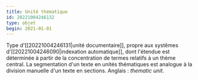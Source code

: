 ```yaml
---
title: Unité thématique
id: 20221004246132
type: objet
begin: 2021-01-01
---
```


Type d'[[20221004246131|unité documentaire]], propre aux systêmes d'[[20221004246090|indexation automatique]], dont l'étendue est déterminée à partir de la concentration de termes relatifs à un thème central. La segmentation d'un texte en unités thématiques est analogue à la division manuelle d'un texte en sections. Anglais : *thematic unit*.